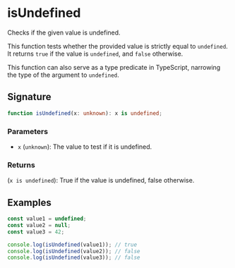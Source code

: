 # isUndefined

Checks if the given value is undefined.

This function tests whether the provided value is strictly equal to `undefined`. 
It returns `true` if the value is `undefined`, and `false` otherwise.

This function can also serve as a type predicate in TypeScript, narrowing the type of the argument to `undefined`.

## Signature

```typescript
function isUndefined(x: unknown): x is undefined;
```

### Parameters 

- `x` (`unknown`): The value to test if it is undefined.

### Returns

(`x is undefined`): True if the value is undefined, false otherwise.

## Examples

```typescript
const value1 = undefined;
const value2 = null;
const value3 = 42;

console.log(isUndefined(value1)); // true
console.log(isUndefined(value2)); // false
console.log(isUndefined(value3)); // false
```

